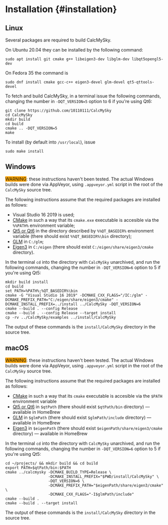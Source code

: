 # Installation {#installation}

## <a name="linux">Linux</a>

Several packages are required to build CalcMySky.

On Ubuntu 20.04 they can be installed by the following command:
```
sudo apt install git cmake g++ libeigen3-dev libglm-dev libqt5opengl5-dev
```
On Fedora 35 the command is
```
sudo dnf install cmake gcc-c++ eigen3-devel glm-devel qt5-qttools-devel
```

To fetch and build CalcMySky, in a terminal issue the following commands, changing the number in `-DQT_VERSION=5` option to 6 if you're using Qt6:
```
git clone https://github.com/10110111/CalcMySky
cd CalcMySky
mkdir build
cd build
cmake .. -DQT_VERSION=5
make
```

To install (by default into `/usr/local`), issue
```
sudo make install
```

## <a name="windows">Windows</a>

<span style="background-color: orange;">WARNING</span>: these instructions haven't been tested. The actual Windows builds were done via AppVeyor, using `.appveyor.yml` script in the root of the `CalcMySky` source tree.

The following instructions assume that the required packages are installed as follows:

 * Visual Studio 16 2019 is used;
 * [CMake](https://cmake.org/) in such a way that its `cmake.exe` executable is accesible via the `%%PATH%` environment variable;
 * [Qt5 or Qt6](https://download.qt.io/archive/qt/) in the directory described by `%%QT_BASEDIR%` environment variable (there should exist `%%QT_BASEDIR%\bin` directory);
 * [GLM](https://github.com/g-truc/glm) in `C:/glm`;
 * [Eigen3](https://eigen.tuxfamily.org) in `C:/eigen` (there should exist `C:/eigen/share/eigen3/cmake` directory).

In the terminal `cd` into the directory with `CalcMySky` unarchived, and run the following commands, changing the number in `-DQT_VERSION=6` option to 5 if you're using Qt5:
```
mkdir build install
cd build
set PATH=%PATH%;%QT_BASEDIR%\bin
cmake -G "Visual Studio 16 2019" -DCMAKE_CXX_FLAGS="/IC:/glm" -DCMAKE_PREFIX_PATH="C:/eigen/share/eigen3/cmake" -DCMAKE_INSTALL_PREFIX=../install ../CalcMySky -DQT_VERSION=6
cmake --build . --config Release
cmake --build . --config Release --target install
cp -rv ../CalcMySky/examples ../install/CalcMySky
```

The output of these commands is the `install/CalcMySky` directory in the source tree.

## <a name="macos">macOS</a>

<span style="background-color: orange;">WARNING</span>: these instructions haven't been tested. The actual Windows builds were done via AppVeyor, using `.appveyor.yml` script in the root of the `CalcMySky` source tree.

The following instructions assume that the required packages are installed as follows:

 * [CMake](https://cmake.org/) in such a way that its `cmake` executable is accesible via the `$PATH` environment variable
 * [Qt5 or Qt6](https://download.qt.io/archive/qt/) in `$qtPath` (there should exist `$qtPath/bin` directory) — available in HomeBrew
 * [GLM](https://github.com/g-truc/glm) in `$glmPath` (there should exist `$glmPath/include` directory) — available in HomeBrew
 * [Eigen3](https://eigen.tuxfamily.org) in `$eigenPath` (there should exist `$eigenPath/share/eigen3/cmake` directory) — available in HomeBrew

In the terminal `cd` into the directory with `CalcMySky` unarchived, and run the following commands, changing the number in `-DQT_VERSION=6` option to 5 if you're using Qt5:
```
cd ~/projects/ && mkdir build && cd build
export PATH=$qtPath/bin:$PATH
cmake ../calcmysky -DCMAKE_BUILD_TYPE=Release \
                   -DCMAKE_INSTALL_PREFIX="$PWD/install/CalcMySky" \
                   -DQT_VERSION=6 \
                   -DCMAKE_PREFIX_PATH="$eigenPath/share/eigen3/cmake" \
                   -DCMAKE_CXX_FLAGS="-I$glmPath/include"
cmake --build .
cmake --build . --target install
```

The output of these commands is the `install/CalcMySky` directory in the source tree.
